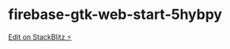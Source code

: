 # firebase-gtk-web-start-5hybpy

[Edit on StackBlitz ⚡️](https://stackblitz.com/edit/firebase-gtk-web-start-5hybpy)